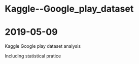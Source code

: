 # Kaggle--Google_play_dataset

# 2019-05-09

Kaggle Google play dataset analysis


Including statistical pratice

